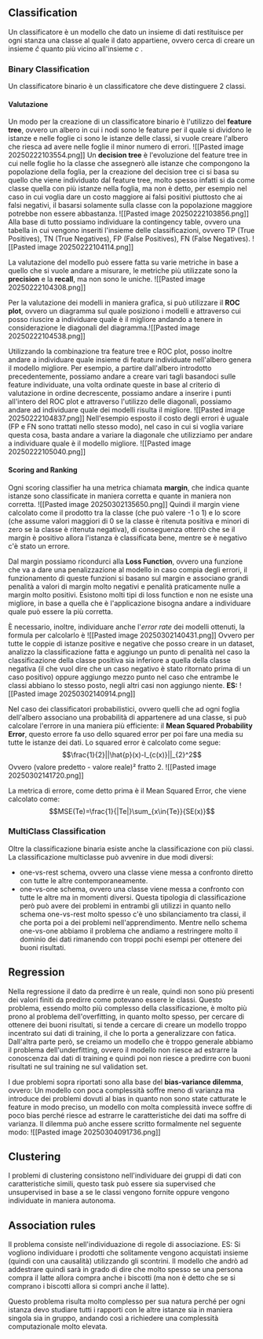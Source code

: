 ## Classification
Un classificatore è un modello che dato un insieme di dati restituisce per ogni stanza una classe al quale il dato appartiene, ovvero cerca di creare un insieme $\hat{c}$ quanto più vicino all'insieme $c$ .
### Binary Classification
Un classificatore binario è un classificatore che deve distinguere 2 classi.
#### Valutazione
Un modo per la creazione di un classificatore binario è l'utilizzo del **feature tree**, ovvero un albero in cui i nodi sono le feature per il quale si dividono le istanze e nelle foglie ci sono le istanze delle classi, si vuole creare l'albero che riesca ad avere nelle foglie il minor numero di errori.
![[Pasted image 20250222103554.png]]
Un **decision tree** è l'evoluzione del feature tree in cui nelle foglie ho la classe che assegnerò alle istanze che compongono la popolazione della foglia, per la creazione del decision tree ci si basa su quello che viene individuato dal feature tree, molto spesso infatti si da come classe quella con più istanze nella foglia, ma non è detto, per esempio nel caso in cui voglia dare un costo maggiore ai falsi positivi piuttosto che ai falsi negativi, il basarsi solamente sulla classe con la popolazione maggiore potrebbe non essere abbastanza.
![[Pasted image 20250222103856.png]]
Alla base di tutto possiamo individuare la contingency table, ovvero una tabella in cui vengono inseriti l'insieme delle classificazioni, ovvero TP (True Positives), TN (True Negatives), FP (False Positives), FN (False Negatives).
![[Pasted image 20250222104114.png]]

La valutazione del modello può essere fatta su varie metriche in base a quello che si vuole andare a misurare, le metriche più utilizzate sono la **precision** e la **recall**, ma non sono le uniche.
![[Pasted image 20250222104308.png]]

Per la valutazione dei modelli in maniera grafica, si può utilizzare il **ROC plot**, ovvero un diagramma sul quale posiziono i modelli e attraverso cui posso riuscire a individuare quale è il migliore andando a tenere in considerazione le diagonali del diagramma.![[Pasted image 20250222104538.png]]

Utilizzando la combinazione tra feature tree e ROC plot, posso inoltre andare a individuare quale insieme di feature individuate nell'albero genera il modello migliore.
Per esempio, a partire dall'albero introdotto precedentemente, possiamo andare a creare vari tagli basandoci sulle feature individuate, una volta ordinate queste in base al criterio di valutazione in ordine decrescente, possiamo andare a inserire i punti all'intero del ROC plot e attraverso l'utilizzo delle diagonali, possiamo andare ad individuare quale dei modelli risulta il migliore.
![[Pasted image 20250222104837.png]]
Nell'esempio esposto il costo degli errori è uguale (FP e FN sono trattati nello stesso modo), nel caso in cui si voglia variare questa cosa, basta andare a variare la diagonale che utilizziamo per andare a individuare quale è il modello migliore.
![[Pasted image 20250222105040.png]]
#### Scoring and Ranking
Ogni scoring classifier ha una metrica chiamata **margin**, che indica quante istanze sono classificate in maniera corretta e quante in maniera non corretta.
![[Pasted image 20250302135650.png]]
Quindi il margin viene calcolato come il prodotto tra la classe (che può valere -1 o 1) e lo score (che assume valori maggiori di 0 se la classe è ritenuta positiva e minori di zero se la classe è ritenuta negativa), di conseguenza otterrò che se il margin è positivo allora l'istanza è classificata bene, mentre se è negativo c'è stato un errore.

Dal margin possiamo ricondurci alla **Loss Function**, ovvero una funzione che va a dare una penalizzazione al modello in caso compia degli errori, il funzionamento di queste funzioni si basano sul margin e associano grandi penalità a valori di margin molto negativi e penalità praticamente nulle a margin molto positivi.
Esistono molti tipi di loss function e non ne esiste una migliore, in base a quella che è l'applicazione bisogna andare a individuare quale può essere la più corretta.

È necessario, inoltre, individuare anche l'*error rate* dei modelli ottenuti, la formula per calcolarlo è
![[Pasted image 20250302140431.png]]
Ovvero per tutte le coppie di istanze positive e negative che posso creare in un dataset, analizzo la classificazione fatta e aggiungo un punto di penalità nel caso la classificazione della classe positiva sia inferiore a quella della classe negativa (il che vuol dire che un caso negativo è stato ritornato prima di un caso positivo) oppure aggiungo mezzo punto nel caso che entrambe le classi abbiano lo stesso posto, negli altri casi non aggiungo niente.
**ES:**
![[Pasted image 20250302140914.png]]

Nel caso dei classificatori probabilistici, ovvero quelli che ad ogni foglia dell'albero associano una probabilità di appartenere ad una classe, si può calcolare l'errore in una maniera più efficiente: il **Mean Squared Probability Error**, questo errore fa uso dello squared error per poi fare una media su tutte le istanze dei dati.
Lo squared error è calcolato come segue:
$$\frac{1}{2}||\hat{p}(x)-I_{c(x)}||_{2}^2$$
Ovvero (valore predetto - valore reale)² fratto 2.
![[Pasted image 20250302141720.png]]

La metrica di errore, come detto prima è il Mean Squared Error, che viene calcolato come:
$$MSE(Te)=\frac{1}{|Te|}\sum_{x\in{Te}}{SE(x)}$$
### MultiClass Classification
Oltre la classificazione binaria esiste anche la classificazione con più classi.
La classificazione multiclasse può avvenire in due modi diversi:
- one-vs-rest schema, ovvero una classe viene messa a confronto diretto con tutte le altre contemporaneamente.
- one-vs-one schema, ovvero una classe viene messa a confronto con tutte le altre ma in momenti diversi.
Questa tipologia di classificazione però può avere dei problemi in entrambi gli utilizzi in quanto nello schema one-vs-rest molto spesso c'è uno sbilanciamento tra classi, il che porta poi a dei problemi nell'apprendimento.
Mentre nello schema one-vs-one abbiamo il problema che andiamo a restringere molto il dominio dei dati rimanendo con troppi pochi esempi per ottenere dei buoni risultati.
## Regression
Nella regressione il dato da predirre è un reale, quindi non sono più presenti dei valori finiti da predirre come potevano essere le classi.
Questo problema, essendo molto più complesso della classificazione, è molto più prono al problema dell'overfitting, in quanto molto spesso, per cercare di ottenere dei buoni risultati, si tende a cercare di creare un modello troppo incentrato sui dati di training, il che lo porta a generalizzare con fatica.
Dall'altra parte però, se creiamo un modello che è troppo generale abbiamo il problema dell'underfitting, ovvero il modello non riesce ad estrarre la conoscenza dai dati di training e quindi poi non riesce a predirre con buoni risultati ne sul training ne sul validation set.

I due problemi sopra riportati sono alla base del **bias-variance dilemma**, ovvero:
Un modello con poca complessità soffre meno di varianza ma introduce dei problemi dovuti al bias in quanto non sono state catturate le feature in modo preciso, un modello con molta complessità invece soffre di poco bias perché riesce ad estrarre le caratteristiche dei dati ma soffre di varianza.
Il dilemma può anche essere scritto formalmente nel seguente modo:
![[Pasted image 20250304091736.png]]
## Clustering
I problemi di clustering consistono nell'individuare dei gruppi di dati con caratteristiche simili, questo task può essere sia supervised che unsupervised in base a se le classi vengono fornite oppure vengono individuate in maniera autonoma.
## Association rules
Il problema consiste nell'individuazione di regole di associazione.
ES:
Si vogliono individuare i prodotti che solitamente vengono acquistati insieme (quindi con una causalità) utilizzando gli scontrini.
Il modello che andrò ad addestrare quindi sarà in grado di dire che molto spesso se una persona compra il latte allora compra anche i biscotti (ma non è detto che se si comprano i biscotti allora si compri anche il latte).

Questo problema risulta molto complesso per sua natura perché per ogni istanza devo studiare tutti i rapporti con le altre istanze sia in maniera singola sia in gruppo, andando così a richiedere una complessità computazionale molto elevata.